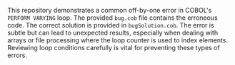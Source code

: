 This repository demonstrates a common off-by-one error in COBOL's `PERFORM VARYING` loop. The provided `bug.cob` file contains the erroneous code. The correct solution is provided in `bugSolution.cob`. The error is subtle but can lead to unexpected results, especially when dealing with arrays or file processing where the loop counter is used to index elements.  Reviewing loop conditions carefully is vital for preventing these types of errors.